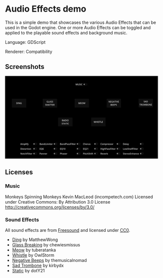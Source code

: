 # Audio Effects demo

This is a simple demo that showcases the various Audio Effects that can be used in the Godot engine.
One or more Audio Effects can be toggled and applied to the playable sound effects and background music.

Language: GDScript

Renderer: Compatibility

## Screenshots

![ScreenShot](screenshots/screenshot1.webp)

## Licenses

### Music

Monkeys Spinning Monkeys Kevin MacLeod (incompetech.com)
Licensed under Creative Commons: By Attribution 3.0 License
http://creativecommons.org/licenses/by/3.0/

### Sound Effects

All sound effects are from [Freesound](https://freesound.org/) and licensed under [CC0](https://creativecommons.org/publicdomain/zero/1.0/).

- [Ding](https://freesound.org/people/MatthewWong/sounds/361564/) by MatthewWong
- [Glass Breaking](https://freesound.org/people/chewiesmissus/sounds/244238/) by chewiesmissus
- [Meow](https://freesound.org/people/tuberatanka/sounds/110011/) by tuberatanka
- [Whistle](https://freesound.org/people/OwlStorm/sounds/320150/) by OwlStorm
- [Negative Beeps](https://freesound.org/people/themusicalnomad/sounds/253886/) by themusicalnomad
- [Sad Trombone](https://freesound.org/people/kirbydx/sounds/175409/) by kirbydx
- [Static](https://freesound.org/people/dotY21/sounds/335203/) by dotY21
